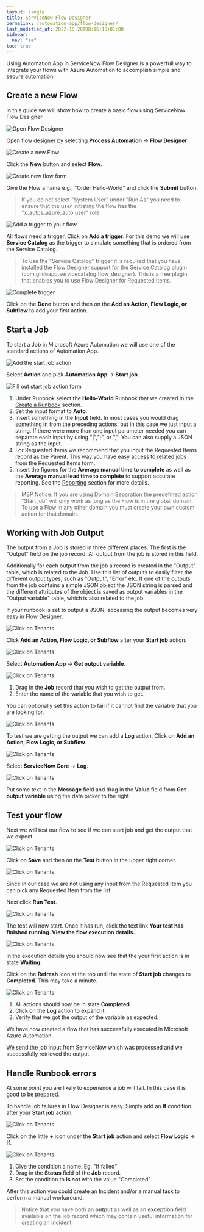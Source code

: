```yaml
---
layout: single
title: ServiceNow Flow Designer
permalink: /automation-app/flow-designer/
last_modified_at: 2022-10-28T08:16:18+01:00
sidebar:
  nav: "aa"
toc: true
---
```


Using Automation App in ServiceNow Flow Designer is a powerfull way to integrate your flows with Azure Automation to accomplish simple and secure automation.

## Create a new Flow

In this guide we will show how to create a basic flow using ServiceNow Flow Designer.

![Open Flow Designer](/assets/images/x_autps_azure_auto_open_flow_designer.webp)

Open flow designer by selecting **Process Automation** -> **Flow Designer**

![Create a new Flow](/assets/images/x_autps_azure_auto_create_flow0.webp)

Click the **New** button and select **Flow**.

![Create new flow form](/assets/images/x_autps_azure_auto_create_flow1.webp)

Give the Flow a name e.g., "Order Hello-World" and click the **Submit** button.

> If you do not select "System User" under "Run As" you need to ensure that the user initiating the flow has the "x_autps_azure_auto.user" role.

![Add a trigger to your flow](/assets/images/x_autps_azure_auto_create_flow2.webp)

All flows need a trigger. Click on **Add a trigger**. For this demo we will use **Service Catalog** as the trigger to simulate something that is ordered from the Service Catalog.

> To use the "Service Catalog" trigger it is required that you have installed the Flow Designer support for the Service Catalog plugin (com.glideapp.servicecatalog.flow_designer). This is a free plugin that enables you to use Flow Designer for Requested Items.

![Complete trigger](/assets/images/x_autps_azure_auto_create_flow3.webp)

Click on the **Done** button and then on the **Add an Action, Flow Logic, or Subflow** to add your first action.

## Start a Job

To start a Job in Microsoft Azure Automation we will use one of the standard actions of Automation App.

![Add the start job action](/assets/images/x_autps_azure_auto_flow_add_action0.webp)

Select **Action** and pick **Automation App** -> **Start job**.

![Fill out start job action form](/assets/images/x_autps_azure_auto_flow_add_action1.webp)

1. Under Runbook select the **Hello-World** Runbook that we created in the [Create a Runbook](/runbooks/#create-a-runbook) section.
2. Set the input format to **Auto**.
3. Insert something in the **Input** field. In most cases you would drag something in from the preceding actions, but in this case we just input a string. If there were more than one input parameter needed you can separate each input by using "\|",";", or ",". You can also supply a JSON string as the input.
4. For Requested Items we recommend that you input the Requested Items record as the Parent. This way you have easy access to related jobs from the Requested Items form.
5. Insert the figures for the **Average manual time to complete** as well as the **Average manual lead time to complete** to support accurate reporting. See the [Reporting](/reporting) section for more details.

> MSP Notice: If you are using Domain Separation the predefined action "Start job" will only work as long as the Flow is in the global domain. To use a Flow in any other domain you must create your own custom action for that domain.

## Working with Job Output

The output from a Job is stored in three different places. The first is the "Output" field on the job record. All output from the job is stored in this field.

Additionally for each output from the job a record is created in the "Output" table, which is related to the Job. Use this list of outputs to easily filter the different output types, such as "Output", "Error" etc.
If one of the outputs from the job contains a simple JSON object the JSON string is parsed and the different attributes of the object is saved as output variables in the "Output variable" table, which is also related to the job.

If your runbook is set to output a JSON, accessing the output becomes very easy in Flow Designer.

![Click on Tenants](/assets/images/x_autps_azure_auto_flow_get_output0.webp)

Click **Add an Action, Flow Logic, or Subflow** after your **Start job** action.

![Click on Tenants](/assets/images/x_autps_azure_auto_flow_get_output1.webp)

Select **Automation App** -> **Get output variable**.

![Click on Tenants](/assets/images/x_autps_azure_auto_flow_get_output2.webp)

1. Drag in the **Job** record that you wish to get the output from.
2. Enter the name of the variable that you wish to get.

You can optionally set this action to fail if it cannot find the variable that you are looking for.

![Click on Tenants](/assets/images/x_autps_azure_auto_flow_get_output3.webp)

To test we are getting the output we can add a **Log** action. Click on **Add an Action, Flow Logic, or Subflow**.

![Click on Tenants](/assets/images/x_autps_azure_auto_flow_get_output4.webp)

Select **ServiceNow Core** -> **Log**.

![Click on Tenants](/assets/images/x_autps_azure_auto_flow_get_output5.webp)

Put some text in the **Message** field and drag in the **Value** field from **Get output variable** using the data picker to the right.

## Test your flow

Next we will test our flow to see if we can start job and get the output that we expect.

![Click on Tenants](/assets/images/x_autps_azure_auto_flow_test0.webp)

Click on **Save** and then on the **Test** button in the upper right corner.

![Click on Tenants](/assets/images/x_autps_azure_auto_flow_test1.webp)

Since in our case we are not using any input from the Requested Item you can pick any Requested Item from the list.

Next click **Run Test**.

![Click on Tenants](/assets/images/x_autps_azure_auto_flow_test2.webp)

The test will now start. Once it has run, click the text link **Your test has finished running. View the flow execution details.**.

![Click on Tenants](/assets/images/x_autps_azure_auto_flow_test3.webp)

In the execution details you should now see that the your first action is in state **Waiting**.

Click on the **Refresh** icon at the top until the state of **Start job** changes to **Completed**. This may take a minute.

![Click on Tenants](/assets/images/x_autps_azure_auto_flow_test4.webp)

1. All actions should now be in state **Completed**.
2. Click on the **Log** action to expand it.
3. Verify that we got the output of the variable as expected.

We have now created a flow that has successfully executed in Microsoft Azure Automation.

We send the job input from ServiceNow which was processed and we successfully retrieved the output.

## Handle Runbook errors

At some point you are likely to experience a job will fail. In this case it is good to be prepared.

To handle job failures in Flow Designer is easy. Simply add an **If** condition after your **Start job** action.

![Click on Tenants](/assets/images/x_autps_azure_auto_flow_fail0.webp)

Click on the little **+** icon under the **Start job** action and select **Flow Logic** -> **If**.

![Click on Tenants](/assets/images/x_autps_azure_auto_flow_fail1.webp)

1. Give the condition a name. Eg. "If failed"
2. Drag in the **Status** field of the **Job** record.
3. Set the condition to **is not** with the value "Completed".

After this action you could create an Incident and/or a manual task to perform a manual workaround.

> Notice that you have both an **output** as well as an **exception** field available on the job record which may contain useful information for creating an Incident.
